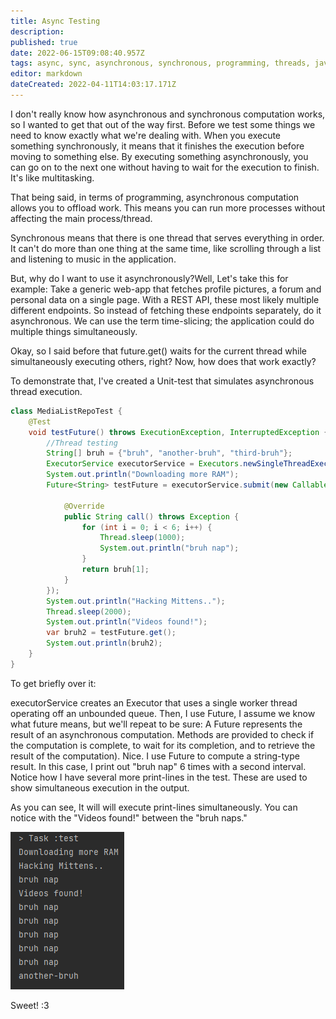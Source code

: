 ```yaml
---
title: Async Testing
description: 
published: true
date: 2022-06-15T09:08:40.957Z
tags: async, sync, asynchronous, synchronous, programming, threads, java, s3
editor: markdown
dateCreated: 2022-04-11T14:03:17.171Z
---
```


I don't really know how asynchronous and synchronous computation works, so I wanted to get that out of the way first. Before we test some things we need to know exactly what we're dealing with. When you execute something synchronously, it means that it finishes the execution before moving to something else. By executing something asynchronously, you can go on to the next one without having to wait for the execution to finish. It's like multitasking.

That being said, in terms of programming, asynchronous computation allows you to offload work. This means you can run more processes without affecting the main process/thread.
<br />

Synchronous means that there is one thread that serves everything in order. It can't do more than one thing at the same time, like scrolling through a list and listening to music in the application.

But, why do I want to use it asynchronously?Well, Let's take this for example: Take a generic web-app that fetches profile pictures, a forum and personal data on a single page. With a REST API, these most likely multiple different endpoints. So instead of fetching these endpoints separately, do it asynchronous. We can use the term time-slicing; the application could do multiple things simultaneously.
<br />

Okay, so I said before that future.get() waits for the current thread while simultaneously executing others, right? Now, how does that work exactly?
<br />

To demonstrate that, I've created a Unit-test that simulates asynchronous thread execution.

```java
class MediaListRepoTest {
    @Test
    void testFuture() throws ExecutionException, InterruptedException {
        //Thread testing
        String[] bruh = {"bruh", "another-bruh", "third-bruh"};
        ExecutorService executorService = Executors.newSingleThreadExecutor();
        System.out.println("Downloading more RAM");
        Future<String> testFuture = executorService.submit(new Callable<String>(){

            @Override
            public String call() throws Exception {
                for (int i = 0; i < 6; i++) {
                    Thread.sleep(1000);
                    System.out.println("bruh nap");
                }
                return bruh[1];
            }
        });
        System.out.println("Hacking Mittens..");
        Thread.sleep(2000);
        System.out.println("Videos found!");
        var bruh2 = testFuture.get();
        System.out.println(bruh2);
    }
}
```
To get briefly over it:

executorService creates an Executor that uses a single worker thread operating off an unbounded queue. Then, I use Future, I assume we know what future means, but we'll repeat to be sure: A Future represents the result of an asynchronous computation. Methods are provided to check if the computation is complete, to wait for its completion, and to retrieve the result of the computation). Nice.
I use Future to compute a string-type result. In this case, I print out "bruh nap" 6 times with a second interval. Notice how I have several more print-lines in the test. These are used to show simultaneous execution in the output.

As you can see, It will will execute print-lines simultaneously. You can notice with the "Videos found!" between the "bruh naps."

![testresult.png](/s3/portfolio/testresult.png)

Sweet! :3